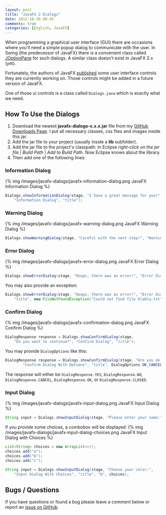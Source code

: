 ```yaml
---
layout: post
title: "JavaFX 2 Dialogs"
date: 2012-10-30 00:45
comments: true
categories: [English, JavaFX]
---
```

When programming a graphical user interface (GUI) there are occasions where you'll need a simple popup dialog to communicate with the user. In Swing (the predecessor of JavaFX) there is a convenient class called [JOptionPane](http://docs.oracle.com/javase/tutorial/uiswing/components/dialog.html) for such dialogs. A similar class doesn't exist in JavaFX 2.x (yet).

Fortunately, the authors of JavaFX [published](http://fxexperience.com/2012/10/announcing-the-javafx-ui-controls-sandbox/) some user interface controls they are currently working on. Those controls might be added in a future version of JavaFX.

One of those ui controls is a class called `Dialogs.java` which is exactly what we need.

## How To Use the Dialogs ##
1. Download the newest **javafx-dialogs-x.x.x.jar** file from my [GitHub Downloads Page](https://github.com/marcojakob/javafx-ui-sandbox/downloads). I put all necessary classes, css files and images inside this jar.
2. Add the jar file to your project (usually inside a **lib** subfolder).
3. Add the jar file to the project's classpath: In Eclipse *right-click on the jar file* | *Build Path* | *Add to Build Path*. Now Eclipse knows about the library.
4. Then add one of the following lines:

### Information Dialog ###
{% img /images/javafx-dialogs/javafx-information-dialog.png JavaFX Information Dialog %}

```java
Dialogs.showInformationDialog(stage, "I have a great message for you!", 
    "Information Dialog", "title");
```
<!-- more -->

### Warning Dialog ###
{% img /images/javafx-dialogs/javafx-warning-dialog.png JavaFX Warning Dialog %}

```java
Dialogs.showWarningDialog(stage, "Careful with the next step!", "Warning Dialog", "title");
```

### Error Dialog ###
{% img /images/javafx-dialogs/javafx-error-dialog.png JavaFX Error Dialog %}

```java
Dialogs.showErrorDialog(stage, "Ooops, there was an error!", "Error Dialog", "title");
```

You may also provide an exception:

```java
Dialogs.showErrorDialog(stage, "Ooops, there was an error!", "Error Dialog With Exception", 
    "title", new FileNotFoundException("Could not find file blabla.txt"));
```

### Confirm Dialog ###
{% img /images/javafx-dialogs/javafx-confirmation-dialog.png JavaFX Confirm Dialog %}

```java
DialogResponse response = Dialogs.showConfirmDialog(stage, 
    "Do you want to continue?", "Confirm Dialog", "title");
```

You may provide `DialogOptions` like this:

```java
DialogResponse response = Dialogs.showConfirmDialog(stage, "Are you ok with this?", 
		"Confirm Dialog With Options", "title", DialogOptions.OK_CANCEL);
```

The response will either be `DialogResponse.YES`, `DialogResponse.NO`, `DialogResponse.CANCEL`, `DialogResponse.OK`, or `DialogResponse.CLOSED`.


### Input Dialog ###
{% img /images/javafx-dialogs/javafx-input-dialog.png JavaFX Input Dialog %}

```java
String input = Dialogs.showInputDialog(stage, "Please enter your name:", "Input Dialog", "title");
```

If you provide some choices, a combobox will be displayed:
{% img /images/javafx-dialogs/javafx-input-dialog-choices.png JavaFX Input Dialog with Choices %}

```java
List<String> choices = new ArrayList<>();
choices.add("a");
choices.add("b");
choices.add("c");
		
String input = Dialogs.showInputDialog(stage, "Choose your color:", 
    "Input Dialog With Choices", "title", "b", choices);
```

## Bugs / Questions ##
If you have questions or found a bug please leave a comment below or report an [issue on GitHub](https://github.com/marcojakob/javafx-ui-sandbox).
